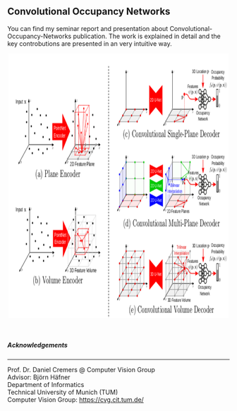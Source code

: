 ## Convolutional Occupancy Networks
You can find my seminar report and presentation about Convolutional-Occupancy-Networks publication. The work is explained in detail and the key controbutions are presented in an very intuitive way. 

<p align="center">
<img src="image.png" width="500px" height="600px"> 
</p>
<br /> 

##### Αcknowledgements
---
Prof. Dr. Daniel Cremers @ Computer Vision Group <br />
Advisor: Björn Häfner <br /> 
Department of Informatics <br />
Technical University of Munich (TUM) <br />
Computer Vision Group: https://cvg.cit.tum.de/ <br />
